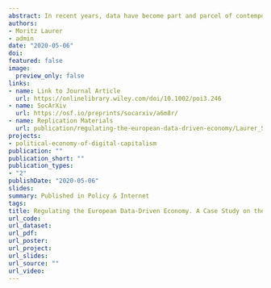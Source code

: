 ```yaml
---
abstract: In recent years, data have become part and parcel of contemporary capitalism. This created tensions between the growing demand for personal data and the fundamental right to data protection. Against this background, the EU’s adoption of the general data protection regulation (GDPR) poses a puzzle. Why did the EU adopt a regulation that strengthens data protection despite intensive lobbying by powerful business groups? We make two arguments to explain this outcome. First, we use process tracing to show how institutional legacies triggered and structured the policy-formulation process by strengthening the position of data protection advocates within the Commission. Second, we use discourse network analysis to show that the Snowden revelations fundamentally changed the discursive and coalitional dynamics during the decision-making stage, ‘saving’ the GDPR from being watered down. Our paper contributes to the literature on the political economy of data protection while also offering a comprehensive explanation of the GDPR 
authors:
- Moritz Laurer
- admin
date: "2020-05-06"
doi:
featured: false
image:
  preview_only: false
links:
- name: Link to Journal Article
  url: https://onlinelibrary.wiley.com/doi/10.1002/poi3.246
- name: SocArXiv
  url: https://osf.io/preprints/socarxiv/a6m8r/
- name: Replication Materials
  url: publication/regulating-the-european-data-driven-economy/Laurer_Seidl_GDPR_Replication.zip
projects:
- political-economy-of-digital-capitalism
publication: ""
publication_short: ""
publication_types:
- "2"
publishDate: "2020-05-06"
slides:
summary: Published in Policy & Internet
tags:
title: Regulating the European Data-Driven Economy. A Case Study on the General Data Protection Regulation
url_code:
url_dataset:
url_pdf:
url_poster:
url_project:
url_slides:
url_source: ""
url_video:
---
```

